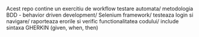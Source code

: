 Acest repo contine un exercitiu de workflow testare automata/
metodologia BDD - behavior driven development/
Selenium framework/
testeaza login si navigare/
raporteaza erorile si verific functionalitatea codului/
include sintaxa GHERKIN (given, when, then)